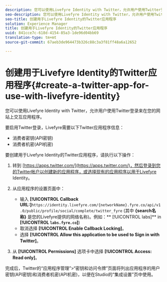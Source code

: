 ```yaml
---
description: 您可以使用Livefyre Identity with Twitter，允许用户使用Twitter登录来在您的网站上交互应用程序。
seo-description: 您可以使用Livefyre Identity with Twitter，允许用户使用Twitter登录来在您的网站上交互应用程序。
seo-title: 创建用于Livefyre Identity的Twitter应用程序
solution: Experience Manager
title: 创建用于Livefyre Identity的Twitter应用程序
uuid: 841cce7c-618d-4154-85a3-1de96d04bb69
translation-type: tm+mt
source-git-commit: 67aeb3de964473b326c88c3a3f81ff48a6a12652

---
```



# 创建用于Livefyre Identity的Twitter应用程序{#create-a-twitter-app-for-use-with-livefyre-identity}

您可以使用Livefyre Identity with Twitter，允许用户使用Twitter登录来在您的网站上交互应用程序。

要启用Twitter登录，Livefyre需要以下Twitter应用程序信息：

* 消费者密钥(API密钥)
* 消费者机密(API机密)

要创建用于Livefyre Identity的Twitter应用程序，请执行以下操作：

1. 转到 [https://apps.twitter.com/](https://apps.twitter.com/)，然后登录到您的Twitter帐户以创建新的应用程序，或选择现有的应用程序以用于Livefyre Identity。
1. 从应用程序的设置页面中：

   * 输入 **[!UICONTROL Callback URL:]**`https://identity.livefyre.com/{networkName}.fyre.co/api/v1.0/public/profile/social/complete/twitter_fyre` (其中 **{search名称}** 是您的Livefyre提供的网络名称)。例如：** [!UICONTROL labs]** in **[!UICONTROL `labs.fyre.co`]**)
   * 取消选择 **[!UICONTROL Enable Callback Locking]**。
   * 选择 **[!UICONTROL Allow this application to be used to Sign in with Twitter]**。

1. 从 **[!UICONTROL Permissions]** 选项卡中选择 **[!UICONTROL Access: Read only]**。

完成后，Twitter的“应用程序管理”&gt;“密钥和访问令牌”页面将列出应用程序的用户密钥(API密钥)和消费者机密(API机密)，以便在Studio的“集成设置”页中使用。
